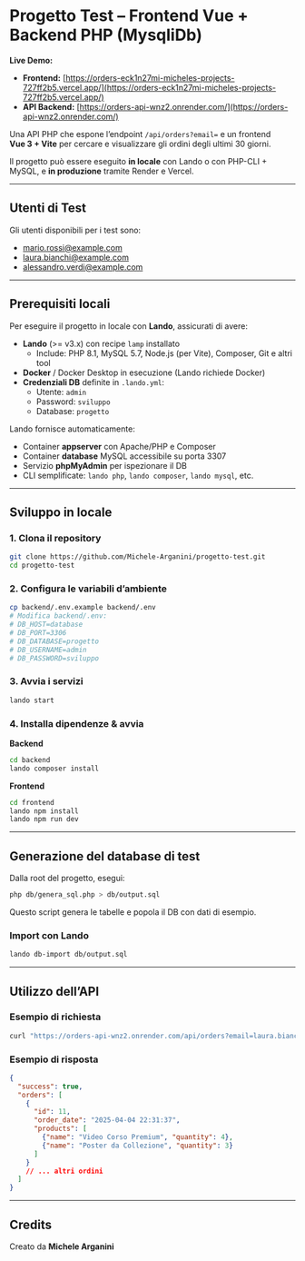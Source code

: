 # Progetto Test – Frontend Vue + Backend PHP (MysqliDb)

**Live Demo:**

- **Frontend:** [https://orders-eck1n27mi-micheles-projects-727ff2b5.vercel.app/](https://orders-eck1n27mi-micheles-projects-727ff2b5.vercel.app/)
- **API Backend:** [https://orders-api-wnz2.onrender.com/](https://orders-api-wnz2.onrender.com/)

Una API PHP che espone l’endpoint `/api/orders?email=` e un frontend **Vue 3 + Vite** per cercare e visualizzare gli ordini degli ultimi 30 giorni.

Il progetto può essere eseguito **in locale** con Lando o con PHP-CLI + MySQL, e **in produzione** tramite Render e Vercel.

---
## Utenti di Test

Gli utenti disponibili per i test sono:

- mario.rossi@example.com
- laura.bianchi@example.com
- alessandro.verdi@example.com

---

## Prerequisiti locali

Per eseguire il progetto in locale con **Lando**, assicurati di avere:

- **Lando** (>= v3.x) con recipe `lamp` installato
  - Include: PHP 8.1, MySQL 5.7, Node.js (per Vite), Composer, Git e altri tool
- **Docker** / Docker Desktop in esecuzione (Lando richiede Docker)
- **Credenziali DB** definite in `.lando.yml`:
  - Utente: `admin`
  - Password: `sviluppo`
  - Database: `progetto`

Lando fornisce automaticamente:

- Container **appserver** con Apache/PHP e Composer
- Container **database** MySQL accessibile su porta 3307
- Servizio **phpMyAdmin** per ispezionare il DB
- CLI semplificate: `lando php`, `lando composer`, `lando mysql`, etc.

---

## Sviluppo in locale

### 1. Clona il repository

```bash
git clone https://github.com/Michele-Arganini/progetto-test.git
cd progetto-test
```

### 2. Configura le variabili d’ambiente

```bash
cp backend/.env.example backend/.env
# Modifica backend/.env:
# DB_HOST=database
# DB_PORT=3306
# DB_DATABASE=progetto
# DB_USERNAME=admin
# DB_PASSWORD=sviluppo
```

### 3. Avvia i servizi

```bash
lando start
```

### 4. Installa dipendenze & avvia

**Backend**

```bash
cd backend
lando composer install
```

**Frontend**

```bash
cd frontend
lando npm install
lando npm run dev
```

---

## Generazione del database di test

Dalla root del progetto, esegui:

```bash
php db/genera_sql.php > db/output.sql
```

Questo script genera le tabelle e popola il DB con dati di esempio.

### Import con Lando

```bash
lando db-import db/output.sql
```

---

## Utilizzo dell’API

### Esempio di richiesta

```bash
curl "https://orders-api-wnz2.onrender.com/api/orders?email=laura.bianchi@example.com"
```

### Esempio di risposta

```json
{
  "success": true,
  "orders": [
    {
      "id": 11,
      "order_date": "2025-04-04 22:31:37",
      "products": [
        {"name": "Video Corso Premium", "quantity": 4},
        {"name": "Poster da Collezione", "quantity": 3}
      ]
    }
    // ... altri ordini
  ]
}
```

---



## Credits

Creato da **Michele Arganini**

